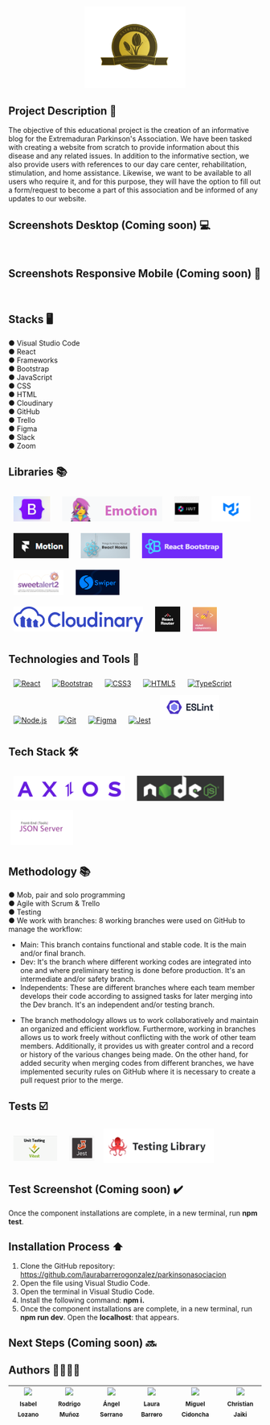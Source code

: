 
<p align="center">
  <img src="image/Logo.png" width="200" height="auto">
</p>


## Project Description 🚀

The objective of this educational project is the creation of an informative blog for the Extremaduran Parkinson's Association. We have been tasked with creating a website from scratch to provide information about this disease and any related issues. In addition to the informative section, we also provide users with references to our day care center, rehabilitation, stimulation, and home assistance. Likewise, we want to be available to all users who require it, and for this purpose, they will have the option to fill out a form/request to become a part of this association and be informed of any updates to our website.

## Screenshots Desktop (Coming soon) 💻

<img src="" width="auto" height="200">

## Screenshots Responsive Mobile (Coming soon) 📱

<img src="" width="auto" height="150">&nbsp;&nbsp;&nbsp;&nbsp;&nbsp;&nbsp;<img src="" width="auto" height="150">

## Stacks 🖥️
● Visual Studio Code <br>
● React <br>
● Frameworks <br>
● Bootstrap <br>
● JavaScript <br>
● CSS <br>
● HTML <br>
● Cloudinary <br>
● GitHub <br>
● Trello <br>
● Figma <br>
● Slack <br>
● Zoom

## Libraries 📚

<a href="https://getbootstrap.com/" target="_blank"><img style="margin: 10px" src="image/Bootstrap.png" alt="Bootstrap" height="50" /></a>
<a href="https://emotion.sh/docs/introduction" target="_blank"><img style="margin: 10px" src="image/Emotion.png" alt="Emotion" height="50" /></a>
<a href="https://jwt.io/" target="_blank"><img style="margin: 10px" src="image/Jwt.png" alt="JWT" height="50" /></a>
<a href="https://mui.com/" target="_blank"><img style="margin: 10px" src="image/MUI.png" alt="MUI" height="50" /></a>
<a href="https://www.framer.com/motion/" target="_blank"><img style="margin: 10px" src="image/Motion.png" alt="Frame Motion" height="50" /></a>
<a href="https://react-hook-form.com/" target="_blank"><img style="margin: 10px" src="image/Reactho.png" alt="React Hook Forms" height="50" /></a>
<a href="https://react-bootstrap.netlify.app/" target="_blank"><img style="margin: 10px" src="image/ReactBoostrap.png" alt="React Bootstrap" height="50" /></a>
<a href="https://sweetalert2.github.io/" target="_blank"><img style="margin: 10px" src="image/Sweetalert.png" alt="Sweet Alert 2" height="50" /></a>
<a href="https://swiperjs.com/" target="_blank"><img style="margin: 10px" src="image/Swiper.png" alt="Swiper" height="50" /></a>
<a href="https://cloudinary.com" target="_blank"><img style="margin: 10px" src="image/cloudinary.png" alt="Cloudinary" height="50" /></a>
<a href="https://reactrouter.com/en/main" target="_blank"><img style="margin: 10px" src="image/router.jpg" alt="React Router" height="50" /></a>
<a href="https://styled-components.com/" target="_blank"><img style="margin: 10px" src="image/styled.png" alt="Styled Components" height="50" /></a>

## Technologies and Tools 🔨
<div>  
<a href="https://reactjs.org/" target="_blank"><img style="margin: 10px" src="https://profilinator.rishav.dev/skills-assets/react-original-wordmark.svg" alt="React" height="50" /></a>  
<a href="https://getbootstrap.com/docs/3.4/javascript/" target="_blank"><img style="margin: 10px" src="https://profilinator.rishav.dev/skills-assets/bootstrap-plain.svg" alt="Bootstrap" height="50" /></a>  
<a href="https://www.w3schools.com/css/" target="_blank"><img style="margin: 10px" src="https://profilinator.rishav.dev/skills-assets/css3-original-wordmark.svg" alt="CSS3" height="50" /></a>  
<a href="https://en.wikipedia.org/wiki/HTML5" target="_blank"><img style="margin: 10px" src="https://profilinator.rishav.dev/skills-assets/html5-original-wordmark.svg" alt="HTML5" height="50" /></a>  
<a href="https://www.typescriptlang.org/" target="_blank"><img style="margin: 10px" src="https://profilinator.rishav.dev/skills-assets/typescript-original.svg" alt="TypeScript" height="50" /></a>  
<a href="https://nodejs.org/" target="_blank"><img style="margin: 10px" src="https://profilinator.rishav.dev/skills-assets/nodejs-original-wordmark.svg" alt="Node.js" height="50" /></a>  
<a href="https://github.com/" target="_blank"><img style="margin: 10px" src="https://profilinator.rishav.dev/skills-assets/git-scm-icon.svg" alt="Git" height="50" /></a>  
<a href="https://www.figma.com/" target="_blank"><img style="margin: 10px" src="https://profilinator.rishav.dev/skills-assets/figma-icon.svg" alt="Figma" height="50" /></a>  
<a href="https://www.jestjs.io/" target="_blank"><img style="margin: 10px" src="https://profilinator.rishav.dev/skills-assets/jest.svg" alt="Jest" height="50" /></a>   
<a href="https://eslint.org/" target="_blank"><img style="margin: 5px" src="image/Eslint.png" alt="Eslint" height="50" /></a>
</div>


## Tech Stack 🛠️
<a href="https://axios-http.com/ " target="_blank"><img style="margin: 10px" src="image/Axios.png" alt="Axios" height="50" /></a>
<a href="https://nodejs.org/" target="_blank"><img style="margin: 10px" src="image/Node.js.png" alt="Node Js" height="50" /></a>
<a href="https://www.w3schools.com/js/js_json_server.asp" target="_blank"><img style="margin: 5px" src="image/Json.jpg" alt="Json Sever" height="70" /></a>

## Methodology 📚

● Mob, pair and solo programming <br>
● Agile with Scrum & Trello <br>
● Testing <br>
● We work with branches: 8 working branches were used on GitHub to manage the workflow: <br>
- Main: This branch contains functional and stable code. It is the main and/or final branch. <br>
- Dev: It's the branch where different working codes are integrated into one and where preliminary testing is done before production. It's an intermediate and/or safety branch. <br>
- Independents: These are different branches where each team member develops their code according to assigned tasks for later merging into the Dev branch. It's an independent and/or testing branch. <br>
+ The branch methodology allows us to work collaboratively and maintain an organized and efficient workflow. Furthermore, working in branches allows us to work freely without conflicting with the work of other team members. Additionally, it provides us with greater control and a record or history of the various changes being made. On the other hand, for added security when merging codes from different branches, we have implemented security rules on GitHub where it is necessary to create a pull request prior to the merge.


## Tests ☑️

<a href="https://vitest.dev/" target="_blank"><img style="margin: 10px" src="image/vitest.png" alt="Vitest" height="50" /></a>
<a href="https://jestjs.io/" target="_blank"><img style="margin: 10px" src="image/Jest.jpg" alt="Jest" height="50" /></a>
<a href="https://testing-library.com/" target="_blank"><img style="margin: 5px" src="image/Testinglibrary.png" alt="Testing Library" height="70" /></a>

## Test Screenshot (Coming soon) ✔️
 Once the component installations are complete, in a new terminal, run **npm test**.
<img src="" width="auto" height="300">

## Installation Process ⬆️

1. Clone the GitHub repository: https://github.com/laurabarrerogonzalez/parkinsonasociacion
2. Open the file using Visual Studio Code.
3. Open the terminal in Visual Studio Code.
4. Install the following command: **npm i.**
5. Once the component installations are complete, in a new terminal, run **npm run dev**. Open the **localhost**: that appears.


## Next Steps (Coming soon) 🔜



## Authors 👨‍💻👩‍💻

| [<img src="https://avatars.githubusercontent.com/u/133955831?v=4" width=100><br><sub>Isabel Lozano</sub>](https://github.com/isabellozano37) | [<img src="https://avatars.githubusercontent.com/u/132651253?v=4" width=100><br><sub>Rodrigo Muñoz</sub>](https://github.com/Rodrialemu) | [<img src="https://avatars.githubusercontent.com/u/132898611?v=4" width=100><br><sub>Ángel Serrano</sub>](https://github.com/angelserranocorrea) | [<img src="https://avatars.githubusercontent.com/u/132559559?v=4" width=100><br><sub>Laura Barrero</sub>](https://github.com/laurabarrerogonzalez) | [<img src="https://avatars.githubusercontent.com/u/132567398?v=4" width=100><br><sub>Miguel Cidoncha</sub>](https://github.com/miguelcidoncha) | [<img src="https://avatars.githubusercontent.com/u/132651796?v=4" width=100><br><sub>Christian Jaiki</sub>](https://github.com/ChristianJaiki12) |
| :---: | :---: | :---: | :---: | :---: | :---: |

